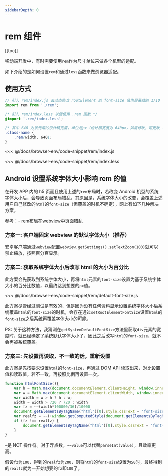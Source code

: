 ```yaml
---
sidebarDepth: 0
---
```


# rem 组件

[[toc]]

移动端开发中，有时需要使用`rem`作为尺寸单位来做各个机型的适配。

如下介绍的是如何设置`rem`和通过`less`函数来做浏览器适配。

## 使用方式

```js
// 引入 rem/index.js 去动态修改 rootElement 的 font-size 值为屏幕款的 1/10
import rem from './rem';
```

```css
/* 引入 rem/index.less 以便使用 .rem 函数 */
@import '.rem/index.less';

/* 其中 640 为该元素的设计稿宽度，单位是px（设计稿宽度为 640px，如需修改，可更改 rem/index.less 文件） */
.class-name {
    .rem(width, 640);
}
```

<<< @/docs/browser-env/code-snippet/rem/index.js

<<< @/docs/browser-env/code-snippet/rem/index.less

## Android 设置系统字体大小影响 rem 的值

在开发 APP 内的 h5 页面且使用上述的`rem`布局时，若改变 Android 机型的系统字体大小后，会导致页面布局错乱，其原因是，系统字体大小的改变，会覆盖上述用户自己修改的`html`的`font-size`（但覆盖的时机不确定），网上有如下几种解决方案。

参考：- [rem布局在webview中页面错乱](https://blog.csdn.net/u013778905/article/details/77972841)

### 方案一: 客户端固定 webview 的默认字体大小（推荐）

安卓客户端通过`webview`配置`webview.getSettings().setTextZoom(100)`就可以禁止缩放，按照百分百显示。

### 方案二: 获取系统字体大小后改写 html 的大小为百分比

此方案会先获取到系统字体大小，再将`html`元素的`font-size`设置为基于系统字体大小的百分比数值，以最终达到想要的`px`值。

<<< @/docs/browser-env/code-snippet/rem/default-font-size.js

此方案尽管经过测试是有效的，但是因为没有任何资料显示设置系统字体大小后系统覆盖`html`的`font-size`的时机，会存在通过`setRootElementFontSize`设置`html`的`font-size`之后系统再覆盖字体大小的可能。

PS: 关于这种方法，我猜测在`getSystemDefaultFontSize`方法里获取`div`元素的宽度时，就已经确定了系统默认字体大小了，因此之后改写`html`的`font-size`，就不会再被系统覆盖。

### 方案三: 先设置再读取，不一致的话，重新设置

此方案是先按要求设置`html`的`font-size`，再通过 DOM API 读取出来，对比设置值和读取值，若不一致，再按照比例再设置一次。

```js
function htmlFontSize(){
    var h = Math.max(document.documentElement.clientHeight, window.innerHeight || 0);
    var w = Math.max(document.documentElement.clientWidth, window.innerWidth || 0);
    var width = w > h ? h : w;
    width = width > 720 ? 720 : width
    var fz = ~~(width*100000/36)/10000
    document.getElementsByTagName("html")[0].style.cssText = 'font-size: ' + fz +"px";
    var realfz = ~~(+window.getComputedStyle(document.getElementsByTagName("html")[0]).fontSize.replace('px','')*10000)/10000
    if (fz !== realfz) {
        document.getElementsByTagName("html")[0].style.cssText = 'font-size: ' + fz * (fz / realfz) +"px";
    }
}
```

`~`是 NOT 操作符。对于浮点数，`~~value`可以代替`parseInt(value)`，且效率更高。

假设`fz`为`100`，得到的`realfz`为`200`，则将`html`的`font-size`设置为`50`时，最终得到的`realfz`就为一开始想要的`fz`即`100`了。
